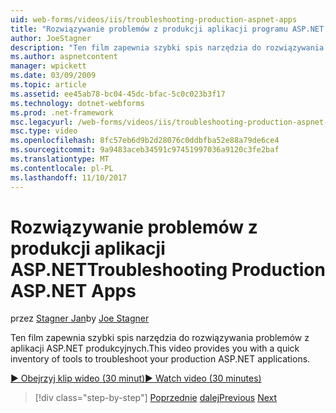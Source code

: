 ```yaml
---
uid: web-forms/videos/iis/troubleshooting-production-aspnet-apps
title: "Rozwiązywanie problemów z produkcji aplikacji programu ASP.NET | Dokumentacja firmy Microsoft"
author: JoeStagner
description: "Ten film zapewnia szybki spis narzędzia do rozwiązywania problemów z aplikacji ASP.NET produkcyjnych."
ms.author: aspnetcontent
manager: wpickett
ms.date: 03/09/2009
ms.topic: article
ms.assetid: ee45ab78-bc04-45dc-bfac-5c0c023b3f17
ms.technology: dotnet-webforms
ms.prod: .net-framework
msc.legacyurl: /web-forms/videos/iis/troubleshooting-production-aspnet-apps
msc.type: video
ms.openlocfilehash: 8fc57eb6d9b2d28076c0ddbfba52e88a79de6ce4
ms.sourcegitcommit: 9a9483aceb34591c97451997036a9120c3fe2baf
ms.translationtype: MT
ms.contentlocale: pl-PL
ms.lasthandoff: 11/10/2017
---
```

<a name="troubleshooting-production-aspnet-apps"></a><span data-ttu-id="5c32b-103">Rozwiązywanie problemów z produkcji aplikacji ASP.NET</span><span class="sxs-lookup"><span data-stu-id="5c32b-103">Troubleshooting Production ASP.NET Apps</span></span>
====================
<span data-ttu-id="5c32b-104">przez [Stagner Jan](https://github.com/JoeStagner)</span><span class="sxs-lookup"><span data-stu-id="5c32b-104">by [Joe Stagner](https://github.com/JoeStagner)</span></span>

<span data-ttu-id="5c32b-105">Ten film zapewnia szybki spis narzędzia do rozwiązywania problemów z aplikacji ASP.NET produkcyjnych.</span><span class="sxs-lookup"><span data-stu-id="5c32b-105">This video provides you with a quick inventory of tools to troubleshoot your production ASP.NET applications.</span></span>

[<span data-ttu-id="5c32b-106">&#9654; Obejrzyj klip wideo (30 minut)</span><span class="sxs-lookup"><span data-stu-id="5c32b-106">&#9654; Watch video (30 minutes)</span></span>](https://channel9.msdn.com/Blogs/ASP-NET-Site-Videos/troubleshooting-production-aspnet-apps)

>[!div class="step-by-step"]
<span data-ttu-id="5c32b-107">[Poprzednie](feature-specific-delegated-management.md)
[dalej](creating-a-site-with-iis7-manager.md)</span><span class="sxs-lookup"><span data-stu-id="5c32b-107">[Previous](feature-specific-delegated-management.md)
[Next](creating-a-site-with-iis7-manager.md)</span></span>
